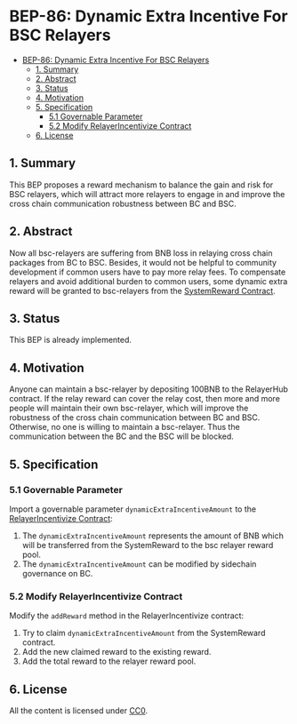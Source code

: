 # BEP-86: Dynamic Extra Incentive For BSC Relayers

- [BEP-86: Dynamic Extra Incentive For BSC Relayers](#bep-86-dynamic-extra-incentive-for-bsc-relayers)
  - [1. Summary](#1-summary)
  - [2. Abstract](#2-abstract)
  - [3. Status](#3-status)
  - [4. Motivation](#4-motivation)
  - [5. Specification](#5-specification)
    - [5.1 Governable Parameter](#51-governable-parameter)
    - [5.2 Modify RelayerIncentivize Contract](#52-modify-relayerincentivize-contract)
  - [6. License](#6-license)
  
## 1. Summary

This BEP proposes a reward mechanism to balance the gain and risk for BSC relayers, which will attract more relayers to engage in and improve the cross chain communication robustness between BC and BSC.

## 2. Abstract

Now all bsc-relayers are suffering from BNB loss in relaying cross chain packages from BC to BSC. Besides, it would not be helpful to community development if common users have to pay more relay fees. To compensate relayers and avoid additional burden to common users, some dynamic extra reward will be granted to bsc-relayers from the [SystemReward Contract](https://github.com/bnb-chain/bsc-genesis-contract/blob/master/contracts/SystemReward.sol).

## 3. Status

This BEP is already implemented.

## 4. Motivation

Anyone can maintain a bsc-relayer by depositing 100BNB to the RelayerHub contract. If the relay reward can cover the relay cost, then more and more people will maintain their own bsc-relayer, which will improve the robustness of the cross chain communication between BC and BSC. Otherwise, no one is willing to maintain a bsc-relayer. Thus the communication between the BC and the BSC will be blocked. 

## 5. Specification

### 5.1 Governable Parameter
Import a governable parameter `dynamicExtraIncentiveAmount` to the [RelayerIncentivize Contract](https://github.com/bnb-chain/bsc-genesis-contract/blob/master/contracts/RelayerIncentivize.sol):
1. The `dynamicExtraIncentiveAmount` represents the amount of BNB which will be transferred from the SystemReward to the bsc relayer reward pool.
2. The `dynamicExtraIncentiveAmount` can be modified by sidechain governance on BC.

### 5.2 Modify RelayerIncentivize Contract
Modify the `addReward` method in the RelayerIncentivize contract:
1. Try to claim `dynamicExtraIncentiveAmount` from the SystemReward contract.
2. Add the new claimed reward to the existing reward.
3. Add the total reward to the relayer reward pool.

## 6. License
All the content is licensed under [CC0](https://creativecommons.org/publicdomain/zero/1.0/).
